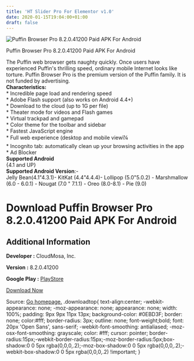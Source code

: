 ```yaml
---
title: 'HT Slider Pro For Elementor v1.0'
date: 2020-01-15T19:04:00+01:00
draft: false
---
```


![Puffin Browser Pro 8.2.0.41200 Paid APK For Android](https://i2.wp.com/apkhome.net/wp-content/uploads/2020/01/Puffin-Browser-Pro-8.2.0.41200-Paid.png "Puffin Browser Pro 8.2.0.41200 Paid APK For Android")

  

Puffin Browser Pro 8.2.0.41200 Paid APK For Android

The Puffin web browser gets naughty quickly. Once users have experienced Puffin's thrilling speed, ordinary mobile Internet looks like torture. Puffin Browser Pro is the premium version of the Puffin family. It is not funded by advertising.  
**Characteristics:**  
\* Incredible page load and rendering speed  
\* Adobe Flash support (also works on Android 4.4+)  
\* Download to the cloud (up to 1G per file)  
\* Theater mode for videos and Flash games  
\* Virtual trackpad and gamepad  
\* Color theme for the toolbar and sidebar  
\* Fastest JavaScript engine  
\* Full web experience (desktop and mobile viewï¼  
\* Incognito tab: automatically clean up your browsing activities in the app  
\* Ad Blocker  
**Supported Android**  
{4.1 and UP}  
**Supported Android Version**:-  
Jelly Bean(4.1"4.3.1)- KitKat (4.4"4.4.4)- Lollipop (5.0"5.0.2) - Marshmallow (6.0 - 6.0.1) - Nougat (7.0 " 7.1.1) - Oreo (8.0-8.1) - Pie (9.0)

Download Puffin Browser Pro 8.2.0.41200 Paid APK For Android
============================================================

Additional Information
----------------------

**Developer :** CloudMosa, Inc.

**Version :** 8.2.0.41200

**Google Play :** [PlayStore](https://play.google.com/store/apps/details?id=com.cloudmosa.puffin)

  

[Download Now](https://store4app.co/post/puffin-browser-pro-8-2-0-41200-paid-apk-for-android_1579111757)

  
Source: [Go homepage.](https://store4app.co/post/puffin-browser-pro-8-2-0-41200-paid-apk-for-android_1579111757) .downloadtop{ text-align:center; -webkit-appearance: none; -moz-appearance: none; appearance: none; width: 100%; padding: 9px 9px 11px 13px; background-color: #0EBD3F; border: none; color:#fff; border-radius: 3px; outline: none; font-weight;bold; font: 20px 'Open Sans', sans-serif; -webkit-font-smoothing: antialiased; -moz-osx-font-smoothing: grayscale; color: #fff; cursor: pointer; border-radius:15px;-webkit-border-radius:15px;-moz-border-radius:5px;box-shadow:0 0 5px rgba(0,0,0,.2);-moz-box-shadow:0 0 5px rgba(0,0,0,.2);-webkit-box-shadow:0 0 5px rgba(0,0,0,.2) !important; }